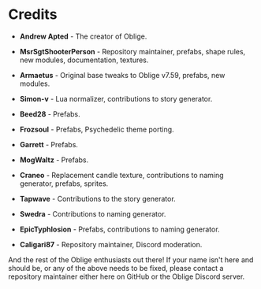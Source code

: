 # Credits

* **Andrew Apted** - The creator of Oblige.

* **MsrSgtShooterPerson** - Repository maintainer, prefabs, shape rules, new modules, documentation, textures.
* **Armaetus** - Original base tweaks to Oblige v7.59, prefabs, new modules.
* **Simon-v** - Lua normalizer, contributions to story generator.
* **Beed28** - Prefabs.
* **Frozsoul** - Prefabs, Psychedelic theme porting.
* **Garrett** - Prefabs.
* **MogWaltz** - Prefabs.
* **Craneo** - Replacement candle texture, contributions to naming generator, prefabs, sprites.
* **Tapwave** - Contributions to the story generator.
* **Swedra** - Contributions to naming generator.
* **EpicTyphlosion** - Prefabs, contributions to naming generator.
* **Caligari87** - Repository maintainer, Discord moderation.

And the rest of the Oblige enthusiasts out there! If your name isn't here and should be, or any of the above needs to be fixed, please contact a repository maintainer either here on GitHub or the Oblige Discord server.
